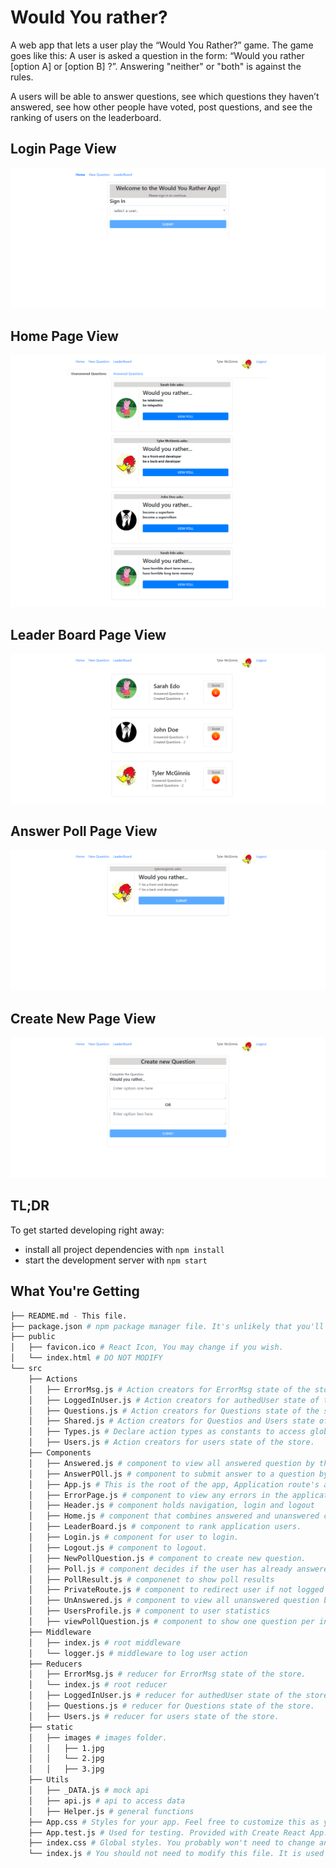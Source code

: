 # Would You rather?

A web app that lets a user play the “Would You Rather?” game. The game goes like this: A user is asked a question in the form: “Would you rather [option A] or [option B] ?”. Answering "neither" or "both" is against the rules.

A users will be able to answer questions, see which questions they haven’t answered, see how other people have voted, post questions, and see the ranking of users on the leaderboard.

## Login Page View
![](LoginPage.png)

## Home Page View
![](Home.png)

## Leader Board Page View
![](LeaderBoardPage.png)

## Answer Poll Page View
![](AnswerPollPage.png)

## Create New Page View
![](CreateNewQuestion.png)

## TL;DR

To get started developing right away:

* install all project dependencies with `npm install`
* start the development server with `npm start`


## What You're Getting
```bash
├── README.md - This file.
├── package.json # npm package manager file. It's unlikely that you'll need to modify this.
├── public
│   ├── favicon.ico # React Icon, You may change if you wish.
│   └── index.html # DO NOT MODIFY
└── src
    ├── Actions
    │   ├── ErrorMsg.js # Action creators for ErrorMsg state of the store.
    │   ├── LoggedInUser.js # Action creators for authedUser state of the store.
    │   ├── Questions.js # Action creators for Questions state of the store.
    │   ├── Shared.js # Action creators for Questios and Users state of the store.
    │   ├── Types.js # Declare action types as constants to access globally.
    │   ├── Users.js # Action creators for users state of the store.
    ├── Components
    │   ├── Answered.js # component to view all answered question by the authenticated user.
    │   ├── AnswerPOll.js # component to submit answer to a question by authenticated user
    │   ├── App.js # This is the root of the app, Application route's are configured here
    │   ├── ErrorPage.js # component to view any errors in the application.
    │   ├── Header.js # component holds navigation, login and logout
    │   ├── Home.js # component that combines answered and unanswered components in tabs.
    │   ├── LeaderBoard.js # component to rank application users.
    │   ├── Login.js # component for user to login.
    │   ├── Logout.js # component to logout.
    │   ├── NewPollQuestion.js # component to create new question.
    │   ├── Poll.js # component decides if the user has already answered the question and shows poll result or answer poll page  
    │   ├── PollResult.js # componenet to show poll results
    │   ├── PrivateRoute.js # component to redirect user if not logged in
    │   ├── UnAnswered.js # component to view all unanswered question by the authenticated user.
    │   ├── UsersProfile.js # component to user statistics
    │   ├── viewPollQuestion.js # component to show one question per instance
    ├── Middleware
    │   ├── index.js # root middleware
    │   └── logger.js # middleware to log user action
    ├── Reducers
    │   ├── ErrorMsg.js # reducer for ErrorMsg state of the store.
    │   └── index.js # root reducer
    │   ├── LoggedInUser.js # reducer for authedUser state of the store.
    │   ├── Questions.js # reducer for Questions state of the store.
    │   ├── Users.js # reducer for users state of the store.
    ├── static
    │   ├── images # images folder.
    │   │   ├── 1.jpg 
    │   │   └── 2.jpg 
    │   │   ├── 3.jpg
    ├── Utils
    │   ├── _DATA.js # mock api
    │   ├── api.js # api to access data
    │   ├── Helper.js # general functions
    ├── App.css # Styles for your app. Feel free to customize this as you desire.
    ├── App.test.js # Used for testing. Provided with Create React App. Testing is encouraged, but not required.
    ├── index.css # Global styles. You probably won't need to change anything here.
    └── index.js # You should not need to modify this file. It is used for DOM rendering only.
```
